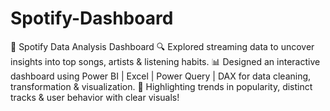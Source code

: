 # Spotify-Dashboard
🎵 Spotify Data Analysis Dashboard 🔍 Explored streaming data to uncover insights into top songs, artists &amp; listening habits. 📊 Designed an interactive dashboard using Power BI | Excel | Power Query | DAX for data cleaning, transformation &amp; visualization. 🚀 Highlighting trends in popularity, distinct tracks &amp; user behavior with clear visuals!

